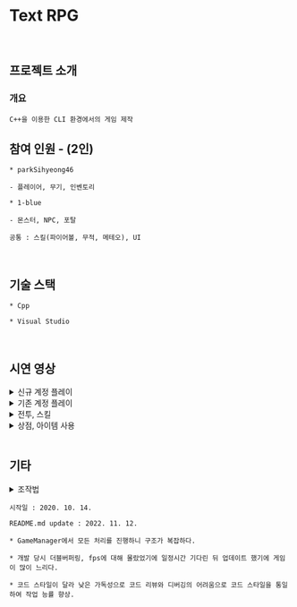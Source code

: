 # Text RPG
<br>

## 프로젝트 소개

### 개요
```
C++을 이용한 CLI 환경에서의 게임 제작
```

## 참여 인원 - (2인)
```
* parkSihyeong46

- 플레이어, 무기, 인벤토리
```
```
* 1-blue

- 몬스터, NPC, 포탈
```
```
공통 : 스킬(파이어볼, 무적, 메테오), UI
```
<br>

## 기술 스택
```
* Cpp

* Visual Studio
```

<br>

## 시연 영상
<details>
  <summary>신규 계정 플레이</summary>
  <img width="976" src="https://user-images.githubusercontent.com/71202869/201464553-6ee3562f-9480-4f1c-bea9-ca06598f4f01.gif"/>
</details>
<details>
  <summary>기존 계정 플레이</summary>
  <img width="976" src="https://user-images.githubusercontent.com/71202869/201464754-f33684ff-4c81-4304-a857-972414be1658.gif"/>
</details>
<details>
  <summary>전투, 스킬</summary>
  <img width="976" src="https://user-images.githubusercontent.com/71202869/201464962-a4b38b0c-1480-4b79-8000-1cbf9a22aa79.gif"/>
</details>
<details>
  <summary>상점, 아이템 사용</summary>
  <img width="976" src="https://user-images.githubusercontent.com/71202869/201465152-2e911fa2-2ddb-4353-a46a-4fbdd575ce24.gif"/>
</details>
<br>

## 기타
<details>
  <summary>조작법</summary>
  <table>
    <tr>
      <td><b>방향키</b></td>
      <td><b>space</b></td>
      <td><b>ctrl</b></td>
      <td><b>f</b></td>
      <td><b>g</b></td>
      <td><b>h</b></td>
    </tr>
    <tr>
      <td>이동</td>
      <td>공격, 상점이용</td>
      <td>아이템 줍기</td>
      <td>공격 구체 발사</td>
      <td>공격력 버프</td>
      <td>맵 전체 광역 데미지</td>
    </tr>
  </table>
</details>

```
시작일 : 2020. 10. 14.

README.md update : 2022. 11. 12.
```
```
* GameManager에서 모든 처리를 진행하니 구조가 복잡하다. 

* 개발 당시 더블버퍼링, fps에 대해 몰랐었기에 일정시간 기다린 뒤 업데이트 했기에 게임이 많이 느리다.

* 코드 스타일이 달라 낮은 가독성으로 코드 리뷰와 디버깅의 어려움으로 코드 스타일을 통일하여 작업 능률 향상.
```
